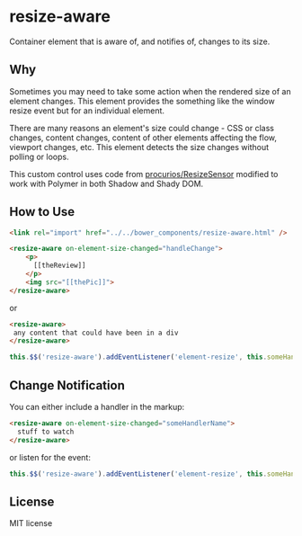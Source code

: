 # resize-aware

Container element that is aware of, and notifies of, changes to its size.

## Why

Sometimes you may need to take some action when the rendered size of an element changes. This element provides the 
something like the window resize event but for an individual element.

There are many reasons an element's size could change - CSS or class changes, content changes, content of other elements affecting
the flow, viewport changes, etc.  This element detects the size changes without polling or loops.

This custom control uses code from [procurios/ResizeSensor](https://github.com/procurios/ResizeSensor) modified to work with Polymer in both Shadow and Shady DOM.

## How to Use
```html
<link rel="import" href="../../bower_components/resize-aware.html" />
```

```html
<resize-aware on-element-size-changed="handleChange">
    <p>
      [[theReview]]
    </p>
    <img src="[[thePic]]">
</resize-aware>
 ```
 or
 ```html
<resize-aware>
  any content that could have been in a div
</resize-aware>
```
```javascript
this.$$('resize-aware').addEventListener('element-resize', this.someHandlerName);
```

 ## Change Notification

 You can either include a handler in the markup:
```html
<resize-aware on-element-size-changed="someHandlerName">
  stuff to watch
</resize-aware>
 ```
 or listen for the event:
 ```javascript
 this.$$('resize-aware').addEventListener('element-resize', this.someHandlerName);
 ```

## License

MIT license
